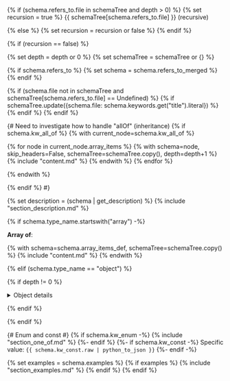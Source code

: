 {% if (schema.refers_to.file in schemaTree and depth > 0) %}
{% set recursion = true %}
{{ schemaTree[schema.refers_to.file] }} (recursive)

{% else %}
{% set recursion = recursion or false %}
{% endif %}

{% if (recursion == false) %}

{% set depth = depth or 0 %}
{% set schemaTree = schemaTree or {} %}

{% if schema.refers_to %}
{% set schema = schema.refers_to_merged %}
{% endif %}

{% if (schema.file not in schemaTree and schemaTree[schema.refers_to.file] == Undefined) %}
{% if schemaTree.update({schema.file: schema.keywords.get("title").literal}) %}
{% endif %}
{% endif %}

{# Need to investigate how to handle "allOf" (inheritance)
{% if schema.kw_all_of %}
{% with current_node=schema.kw_all_of %}

{% for node in current_node.array_items %}
{% with schema=node, skip_headers=False, schemaTree=schemaTree.copy(), depth=depth+1 %}
{% include "content.md" %}
{% endwith %}
{% endfor %}

{% endwith %}

{% endif %}
#}

{% set description = (schema | get_description) %}
{% include "section_description.md" %}

{% if schema.type_name.startswith("array") -%}

**Array of**:

{% with schema=schema.array_items_def, schemaTree=schemaTree.copy() %}
{% include "content.md" %}
{% endwith %}

{% elif (schema.type_name == "object") %}

{% if depth != 0 %}
<details>
<summary>Object details</summary>

{% endif %}

<table>

<tr>
    <th> Property </th>
    <th> Type </th>
    <th> Description </th>
</tr>

{% for sub_property in schema.iterate_properties %}
<tr>
<td>
{% if sub_property.is_required_property %}
<b>{{ sub_property.property_name }}</b>
{% else %}
{{ sub_property.property_name }}<br>(<i>optional</i>)
{% endif %}
</td>
<td>
{{ sub_property.type_name }}
</td>
<td>
{% with schema=sub_property, depth=depth+1, schemaTree=schemaTree.copy() %}
{% include "content.md" %}
{% endwith %}
</td>
</tr>

{% endfor %}

</table>

{% if depth != 0 %}

</details>

{% endif %}

{% endif %}

{# Enum and const #}
{% if schema.kw_enum -%}
{% include "section_one_of.md" %}
{%- endif %}
{%- if schema.kw_const -%}
Specific value: `{{ schema.kw_const.raw | python_to_json }}`
{%- endif -%}

{% set examples = schema.examples %}
{% if examples %}
{% include "section_examples.md" %}
{% endif %}
{% endif %}
